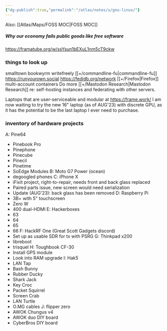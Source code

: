 ```yaml
---
{"dg-publish":true,"permalink":"/atlas/notes/x/gnu-linux/"}
---
```


Also: [[Atlas/Maps/FOSS MOC\|FOSS MOC]]
##### Why our economy fails public goods like free software
https://framatube.org/w/ssYsun1bEXuL1nm5cT9ckw

### things to look up
smalltown
bookwyrm
writefreely
[[+/commandline-fu\|commandline-fu]]
https://runyourown.social
https://fedidb.org/network
[[+/Firefox\|Firefox]] multi-account containers
Do more [[+/Mastodon Research\|Mastodon Research]] re: self-hosting instances and federating with other servers.

Laptops that are user-serviceable and modular at https://frame.work/
I am now waiting to try the new 16" laptop (as of AUG'23) with discrete GPU, as it has the potential to be the last laptop I ever need to purchase.

### inventory of hardware projects
A: Pine64
- Pinebook Pro
- Pinephone
- Pinecube
- Pinecil
- Pinetime
- SoEdge Modules
B: Moto G7 Power (ocean)
- degoogled phones
C: iPhone X
- iFixit project, right-to-repair, needs front and back glass replaced
- Paired parts issue, new screen would need serialization
- Update (AUG'23): back glass has been removed
D: Raspberry Pi
- 3B+ with 5" touchscreen
- Zero W
- 400 dual-HDMI
E: Hackerboxes
- 63
- 64
- 65
- 66
F: HackRF One (Great Scott Gadgets discord)
- Set up as usable SDR for tx with PSRG
G: Thinkpad x200
- libreboot
- trisquel
H: Toughbook CF-30
- Install GPS module
- Look into RAM upgrade
I: Hak5
- LAN Tap
- Bash Bunny
- Rubber Ducky
- Shark Jack
- Key Croc
- Packet Squirrel
- Screen Crab
- LAN Turtle
- O.MG cables
J: flipper zero
- AWOK Chungus v4
- AWOK duo DIY board
- CyberBros DIY board